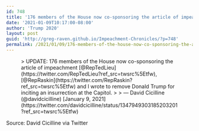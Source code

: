 ```yaml
---
id: 748
title: '176 members of the House now co-sponsoring the article of impeachment'
date: '2021-01-09T10:17:00-08:00'
author: 'Trump 2020'
layout: post
guid: 'http://greg-raven.github.io/Impeachment-Chronicles/?p=748'
permalink: /2021/01/09/176-members-of-the-house-now-co-sponsoring-the-article-of-impeachment/
---
```


<figure class="wp-block-embed is-type-rich is-provider-twitter wp-block-embed-twitter"><div class="wp-block-embed__wrapper">> UPDATE: 176 members of the House now co-sponsoring the article of impeachment [@RepTedLieu](https://twitter.com/RepTedLieu?ref_src=twsrc%5Etfw), [@RepRaskin](https://twitter.com/RepRaskin?ref_src=twsrc%5Etfw) and I wrote to remove Donald Trump for inciting an insurrection at the Capitol.
> 
> — David Cicilline (@davidcicilline) [January 9, 2021](https://twitter.com/davidcicilline/status/1347949303185203201?ref_src=twsrc%5Etfw)

<script async="" charset="utf-8" src="https://platform.twitter.com/widgets.js"></script></div></figure>Source: David Cicilline via Twitter